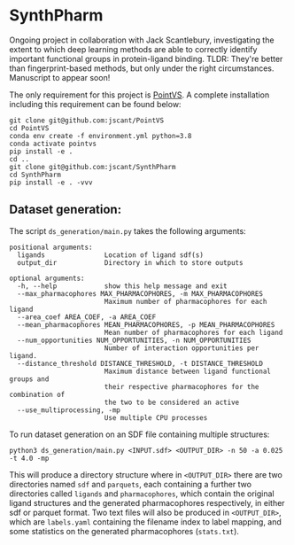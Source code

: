 # SynthPharm
Ongoing project in collaboration with Jack Scantlebury, investigating the extent to which deep learning methods are able to correctly identify important functional groups in protein-ligand binding. TLDR: They're better than fingerprint-based methods, but only under the right circumstances. Manuscript to appear soon!

The only requirement for this project is
[PointVS](https://github.com/jscant/PointVS). A complete installation including
this requirement can be found below:

```
git clone git@github.com:jscant/PointVS
cd PointVS
conda env create -f environment.yml python=3.8
conda activate pointvs
pip install -e .
cd ..
git clone git@github.com:jscant/SynthPharm
cd SynthPharm
pip install -e . -vvv
```

## Dataset generation:
The script `ds_generation/main.py` takes the following arguments:

```
positional arguments:
  ligands               Location of ligand sdf(s)
  output_dir            Directory in which to store outputs

optional arguments:
  -h, --help            show this help message and exit
  --max_pharmacophores MAX_PHARMACOPHORES, -m MAX_PHARMACOPHORES
                        Maximum number of pharmacophores for each ligand
  --area_coef AREA_COEF, -a AREA_COEF
  --mean_pharmacophores MEAN_PHARMACOPHORES, -p MEAN_PHARMACOPHORES
                        Mean number of pharmacophores for each ligand
  --num_opportunities NUM_OPPORTUNITIES, -n NUM_OPPORTUNITIES
                        Number of interaction opportunities per ligand.
  --distance_threshold DISTANCE_THRESHOLD, -t DISTANCE_THRESHOLD
                        Maximum distance between ligand functional groups and
                        their respective pharmacophores for the combination of
                        the two to be considered an active
  --use_multiprocessing, -mp
                        Use multiple CPU processes
```

To run dataset generation on an SDF file containing multiple structures:
```
python3 ds_generation/main.py <INPUT.sdf> <OUTPUT_DIR> -n 50 -a 0.025 -t 4.0 -mp
```

This will produce a directory structure where in `<OUTPUT_DIR>` there are two
directories named `sdf` and `parquets`, each containing a further two 
directories called `ligands` and `pharmacophores`, which contain the original
ligand structures and the generated pharmacophores respectively, in either sdf
or parquet format. Two text files will also be produced in `<OUTPUT_DIR>`, which
are `labels.yaml` containing the filename index to label mapping, and some
statistics on the generated pharmacophores (`stats.txt`).
